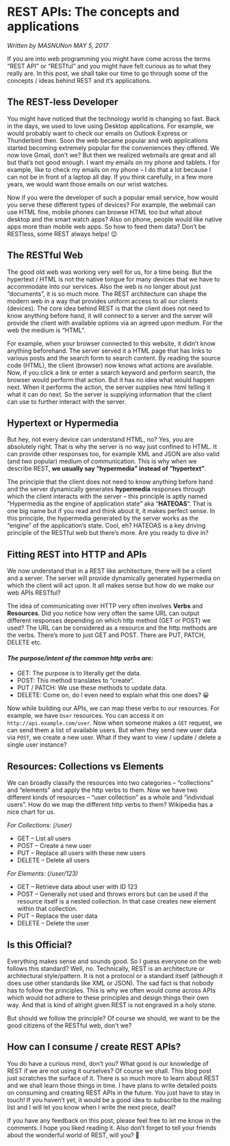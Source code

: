 # REST APIs: The concepts and applications

_Written by MASNUNon MAY 5, 2017_

If you are into web programming you might have come across the terms “REST API” or “RESTful” and you might have felt curious as to what they really are. In this post, we shall take our time to go through some of the concepts / ideas behind REST and it’s applications.

## The REST-less Developer

You might have noticed that the technology world is changing so fast. Back in the days, we used to love using Desktop applications. For example, we would probably want to check our emails on Outlook Express or Thunderbird then. Soon the web became popular and web applications started becoming extremely popular for the conveniences they offered. We now love Gmail, don’t we? But then we realized webmails are great and all but that’s not good enough. I want my emails on my phone and tablets. I for example, like to check my emails on my phone – I do that a lot because I can not be in front of a laptop all day. If you think carefully, in a few more years, we would want those emails on our wrist watches.

Now if you were the developer of such a popular email service, how would you serve these different types of devices? For example, the webmail can use HTML fine, mobile phones can browse HTML too but what about desktop and the smart watch apps? Also on phone, people would like native apps more than mobile web apps. So how to feed them data? Don’t be RESTless, some REST always helps! 😉

## The RESTful Web

The good old web was working very well for us, for a time being. But the hypertext / HTML is not the native tongue for many devices that we have to accommodate into our services. Also the web is no longer about just “documents”, it is so much more. The REST architecture can shape the modern web in a way that provides uniform access to all our clients (devices). The core idea behind REST is that the client does not need to know anything before hand, it will connect to a server and the server will provide the client with available options via an agreed upon medium. For the web the medium is “HTML”.

For example, when your browser connected to this website, it didn’t know anything beforehand. The server served it a HTML page that has links to various posts and the search form to search content. By reading the source code (HTML), the client (browser) now knows what actions are available. Now, if you click a link or enter a search keyword and perform search, the browser would perform that action. But it has no idea what would happen next. When it performs the action, the server supplies new html telling it what it can do next. So the server is supplying information that the client can use to further interact with the server.

## Hypertext or Hypermedia

But hey, not every device can understand HTML, no? Yes, you are absolutely right. That is why the server is no way just confined to HTML. It can provide other responses too, for example XML and JSON are also valid (and two popular) medium of communication. This is why when we describe REST, **we usually say “hypermedia” instead of “hypertext”**.

The principle that the client does not need to know anything before hand and the server dynamically generates **hypermedia** responses through which the client interacts with the server – this principle is aptly named “Hypermedia as the engine of application state” aka “**HATEOAS**“. That is one big name but if you read and think about it, it makes perfect sense. In this principle, the hypermedia generated by the server works as the “engine” of the application’s state. Cool, eh? HATEOAS is a key driving principle of the RESTful web but there’s more. Are you ready to dive in?

## Fitting REST into HTTP and APIs

We now understand that in a REST like architecture, there will be a client and a server. The server will provide dynamically generated hypermedia on which the client will act upon. It all makes sense but how do we make our web APIs RESTful?

The idea of communicating over HTTP very often involves **Verbs** and **Resources**. Did you notice how very often the same URL can output different responses depending on which http method (GET or POST) we used? The URL can be considered as a resource and the http methods are the verbs. There’s more to just GET and POST. There are PUT, PATCH, DELETE etc.

#### _The purpose/intent of the common http verbs are:_

* GET: The purpose is to literally get the data.
* POST: This method translates to “create“.
* PUT / PATCH: We use these methods to update data.
* DELETE: Come on, do I even need to explain what this one does? 😀

Now while building our APIs, we can map these verbs to our resources. For example, we have `User` resources. You can access it on `http://api.example.com/user`. Now when someone makes a `GET` request, we can send them a list of available users. But when they send new user data via `POST`, we create a new user. What if they want to view / update / delete a single user instance?

## Resources: Collections vs Elements

We can broadly classify the resources into two categories – “collections” and “elements” and apply the http verbs to them. Now we have two different kinds of resources – “user collection” as a whole and “individual users”. How do we map the different http verbs to them? Wikipedia has a nice chart for us.

_For Collections: (/user)_

* GET – List all users
* POST – Create a new user
* PUT – Replace all users with these new users
* DELETE – Delete all users

_For Elements: (/user/123)_

* GET – Retrieve data about user with ID 123
* POST – Generally not used and throws errors but can be used if the resource itself is a nested collection. In that case creates new element within that collection.
* PUT – Replace the user data
* DELETE – Delete the user

## Is this Official?

Everything makes sense and sounds good. So I guess everyone on the web follows this standard? Well, no. Technically, REST is an architecture or architectural style/pattern. It is not a protocol or a standard itself (although it does use other standards like XML or JSON). The sad fact is that nobody has to follow the principles. This is why we often would come across APIs which would not adhere to these principles and design things their own way. And that is kind of alright given REST is not engraved in a holy stone.

But should we follow the principle? Of course we should, we want to be the good citizens of the RESTful web, don’t we?

## How can I consume  / create REST APIs?

You do have a curious mind, don’t you? What good is our knowledge of REST if we are not using it ourselves? Of course we shall. This blog post just scratches the surface of it. There is so much more to learn about REST and we shall learn those things in time. I have plans to write detailed posts on consuming and creating REST APIs in the future. You just have to stay in touch! If you haven’t yet, it would be a good idea to subscribe to the mailing list and I will let you know when I write the next piece, deal?

If you have any feedback on this post, please feel free to let me know in the comments. I hope you liked reading it. Also don’t forget to tell your friends about the wonderful world of REST, will you? 🙂
